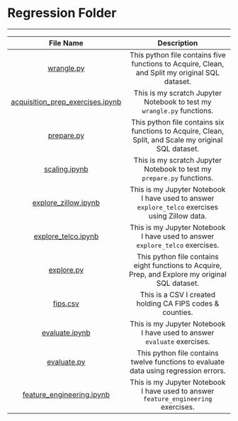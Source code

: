 
# Regression Folder 
___

|                               File Name                              |                                              Description                                             |
|:--------------------------------------------------------------------:|:----------------------------------------------------------------------------------------------------:|
| [wrangle.py](wrangle.py)                                             | This python file contains five functions to Acquire, Clean, and Split my original SQL dataset.       |
| [acquisition_prep_exercises.ipynb](acquisition_prep_exercises.ipynb) | This is my scratch Jupyter Notebook to test my `wrangle.py` functions.                               |
| [prepare.py](prepare.py)                                             | This python file contains six functions to Acquire, Clean, Split, and Scale my original SQL dataset. |
| [scaling.ipynb](scaling.ipynb)                                       | This is my scratch Jupyter Notebook to test my `prepare.py` functions.                               |
| [explore_zillow.ipynb](explore_zillow.ipynb)                         | This is my Jupyter Notebook I have used to answer `explore_telco` exercises using Zillow data.       |
| [explore_telco.ipynb](explore_telco.ipynb)                           | This is my Jupyter Notebook I have used to answer `explore_telco` exercises.                         |
| [explore.py](explore.py)                                             | This python file contains eight functions to Acquire, Prep, and Explore my original SQL dataset.     |
| [fips.csv](fips.csv)                                                 | This is a CSV I created holding CA FIPS codes & counties.                                            |
| [evaluate.ipynb](evaluate.ipynb)                                     | This is my Jupyter Notebook I have used to answer `evaluate` exercises.                              |
| [evaluate.py](evaluate.py)                                           | This python file contains twelve functions to evaluate data using regression errors.                 |
| [feature_engineering.ipynb](feature_engineering.ipynb)               | This is my Jupyter Notebook I have used to answer `feature_engineering` exercises.                   |
